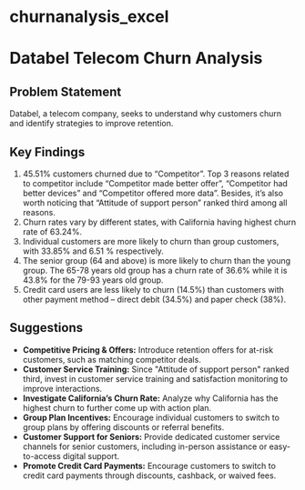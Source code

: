 # churnanalysis_excel
# Databel Telecom Churn Analysis  

## Problem Statement  
Databel, a telecom company, seeks to understand why customers churn and identify strategies to improve retention. 

## Key Findings  
1. 45.51% customers churned due to “Competitor”. Top 3 reasons related to competitor include “Competitor made better offer”, “Competitor had better devices” and “Competitor offered more data”. Besides, it’s also worth noticing that “Attitude of support person” ranked third among all reasons.  
2. Churn rates vary by different states, with California having highest churn rate of 63.24%.  
3. Individual customers are more likely to churn than group customers, with 33.85% and 6.51 % respectively.  
4. The senior group (64 and above) is more likely to churn than the young group. The 65-78 years old group has a churn rate of 36.6% while it is 43.8% for the 79-93 years old group.  
5. Credit card users are less likely to churn (14.5%) than customers with other payment method – direct debit (34.5%) and paper check (38%).  

## Suggestions  
- **Competitive Pricing & Offers:** Introduce retention offers for at-risk customers, such as matching competitor deals.  
- **Customer Service Training:** Since "Attitude of support person" ranked third, invest in customer service training and satisfaction monitoring to improve interactions.  
- **Investigate California’s Churn Rate:** Analyze why California has the highest churn to further come up with action plan.  
- **Group Plan Incentives:** Encourage individual customers to switch to group plans by offering discounts or referral benefits.  
- **Customer Support for Seniors:** Provide dedicated customer service channels for senior customers, including in-person assistance or easy-to-access digital support.  
- **Promote Credit Card Payments:** Encourage customers to switch to credit card payments through discounts, cashback, or waived fees.  
